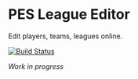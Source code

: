 PES League Editor
=========================

Edit players, teams, leagues online.

[![Build Status](https://travis-ci.org/tstirrat/pesleagues.svg?branch=react-router-redux)](https://travis-ci.org/tstirrat/pesleagues)

*Work in progress*
